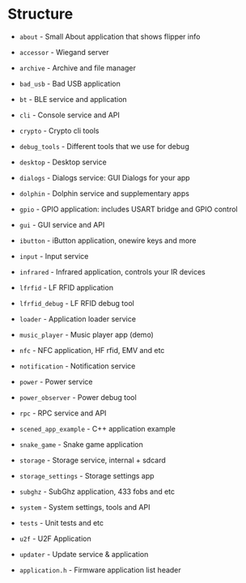 # Structure

- `about`               - Small About application that shows flipper info
- `accessor`            - Wiegand server
- `archive`             - Archive and file manager 
- `bad_usb`             - Bad USB application
- `bt`                  - BLE service and application
- `cli`                 - Console service and API
- `crypto`              - Crypto cli tools
- `debug_tools`         - Different tools that we use for debug
- `desktop`             - Desktop service
- `dialogs`             - Dialogs service: GUI Dialogs for your app
- `dolphin`             - Dolphin service and supplementary apps
- `gpio`                - GPIO application: includes USART bridge and GPIO control
- `gui`                 - GUI service and API
- `ibutton`             - iButton application, onewire keys and more
- `input`               - Input service
- `infrared`            - Infrared application, controls your IR devices
- `lfrfid`              - LF RFID application
- `lfrfid_debug`        - LF RFID debug tool
- `loader`              - Application loader service
- `music_player`        - Music player app (demo)
- `nfc`                 - NFC application, HF rfid, EMV and etc
- `notification`        - Notification service 
- `power`               - Power service
- `power_observer`      - Power debug tool
- `rpc`                 - RPC service and API
- `scened_app_example`  - C++ application example
- `snake_game`          - Snake game application
- `storage`             - Storage service, internal + sdcard
- `storage_settings`    - Storage settings app
- `subghz`              - SubGhz application, 433 fobs and etc
- `system`              - System settings, tools and API
- `tests`               - Unit tests and etc
- `u2f`                 - U2F Application
- `updater`             - Update service & application

- `application.h`       - Firmware application list header
